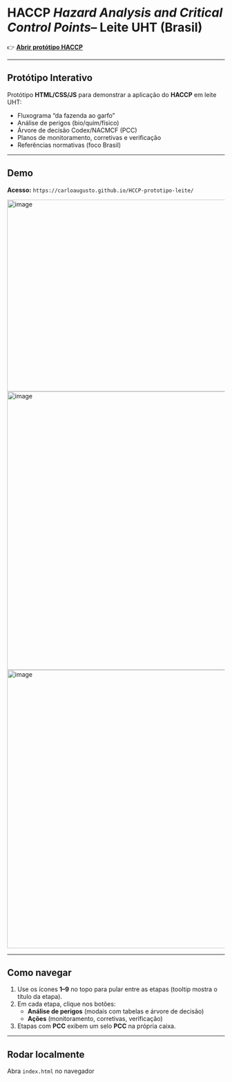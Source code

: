 # HACCP *Hazard Analysis and Critical Control Points*– Leite UHT (Brasil) 
👉 **[Abrir protótipo HACCP](https://carloaugusto.github.io/HACCP-prototipo-leite/)**

---
## Protótipo Interativo 
Protótipo **HTML/CSS/JS** para demonstrar a aplicação do **HACCP** em leite UHT:
- Fluxograma “da fazenda ao garfo”
- Análise de perigos (bio/quím/físico)
- Árvore de decisão Codex/NACMCF (PCC)
- Planos de monitoramento, corretivas e verificação
- Referências normativas (foco Brasil)

---

## Demo

**Acesso:** `https://carloaugusto.github.io/HCCP-prototipo-leite/`

<img width="1348" height="443" alt="image" src="https://github.com/user-attachments/assets/64c0ec13-43b5-41a0-aa92-cf14f2dfd4dd" />

<img width="1366" height="643" alt="image" src="https://github.com/user-attachments/assets/e7904343-c12a-4dc0-97d8-b693ea4c2aed" />

<img width="1366" height="643" alt="image" src="https://github.com/user-attachments/assets/3ebfd24d-2695-41a8-9e14-28ca04ef361a" />

---

## Como navegar
1. Use os ícones **1–9** no topo para pular entre as etapas (tooltip mostra o título da etapa).
2. Em cada etapa, clique nos botões:
   - **Análise de perigos** (modais com tabelas e árvore de decisão)
   - **Ações** (monitoramento, corretivas, verificação)
3. Etapas com **PCC** exibem um selo **PCC** na própria caixa.

---

## Rodar localmente
Abra `index.html` no navegador

